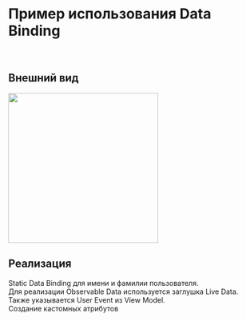 # Пример использования Data Binding

<br/>

## Внешний вид
<img width="300" src="https://github.com/user-attachments/assets/95877c5c-b7f1-41f8-bd35-256cb116416f" />

<br/>

## Реализация 
Static Data Binding для имени и фамилии пользователя.
<br/>
Для реализации Observable Data используется заглушка Live Data. 
Также указывается User Event из View Model.
<br/>
Создание кастомных атрибутов